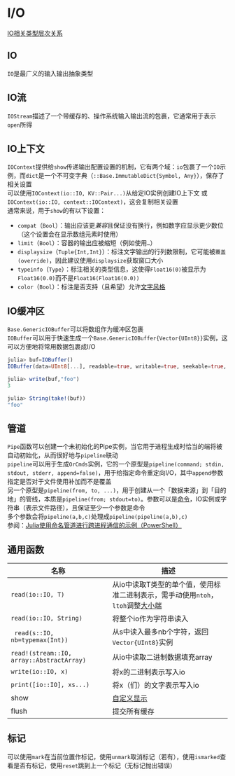 # I/O
[IO相关类型层次关系](../lists/typetree1.6.txt#L630-L657)

## IO
`IO`是最广义的输入输出抽象类型

## IO流
`IOStream`描述了一个带缓存的、操作系统输入输出流的包裹，它通常用于表示`open`所得

## IO上下文
`IOContext`提供给`show`传递输出配置设置的机制，它有两个域：`io`包裹了一个`IO`示例，而`dict`是一个不可变字典（`::Base.ImmutableDict{Symbol, Any}`），保存了相关设置\
可以使用`IOContext(io::IO, KV::Pair...)`从给定IO实例创建IO上下文 或 `IOContext(io::IO, context::IOContext)`，这会复制相关设置\
通常来说，用于`show`的有以下设置：
* `compat`（`Bool`）：输出应该更*兼容*且保证没有换行，例如数字应显示更少数位（这个设置会在显示数组元素时使用）
* `limit`（`Bool`）：容器的输出应被缩短（例如使用`…`）
* `displaysize`（`Tuple{Int,Int}`）：标注文字输出的行列数限制，它可能被`覆盖(override)`，因此建议使用`displaysize`获取窗口大小
* `typeinfo`（`Type`）：标注相关的类型信息，这使得`Float16(0)`被显示为`Float16(0.0)`而不是`Float16(Float16(0.0))`
* `color`（`Bool`）：标注是否支持（且希望）允许[文字风格](../basic/print.md#printstyled)

## IO缓冲区
`Base.GenericIOBuffer`可以将数组作为缓冲区包裹\
`IOBuffer`可以用于快速生成一个`Base.GenericIOBuffer{Vector{UInt8}}`实例，这可以方便地将常用数据包裹成I/O
```jl
julia> buf=IOBuffer()
IOBuffer(data=UInt8[...], readable=true, writable=true, seekable=true, append=false, size=0, maxsize=Inf, ptr=1, mark=-1)

julia> write(buf,"foo")
3

julia> String(take!(buf))
"foo"
```

## 管道
`Pipe`函数可以创建一个未初始化的Pipe实例，当它用于进程生成时恰当的端将被自动初始化，从而很好地与`pipeline`联动\
`pipeline`可以用于生成`OrCmds`实例，它的一个原型是`pipeline(command; stdin, stdout, stderr, append=false)`，用于给指定命令重定向I/O，其中`append`参数指定是否对于文件使用补加而不是覆盖\
另一个原型是`pipeline(from, to, ...)`，用于创建从一个「数据来源」到「目的地」的管线，本质是`pipeline(from; stdout=to)`。参数可以是[命令](cmd.md)，IO实例或字符串（表示文件路径），且保证至少一个参数是命令\
多个参数会将`pipeline(a,b,c)`处理成`pipeline(pipeline(a,b),c)`\
参阅：[Julia使用命名管道进行跨进程通信的示例（PowerShell）](https://discourse.juliacn.com/t/topic/2687)

## 通用函数
| 名称 | 描述 |
| --- | --- |
| `read(io::IO, T)` | 从io中读取T类型的单个值，使用标准二进制表示，需手动使用`ntoh`，`ltoh`调整[大小端](https://zhuanlan.zhihu.com/p/144718837) |
| `read(io::IO, String)` | 将整个io作为字符串读入 |
| ` read(s::IO, nb=typemax(Int))` | 从s中读入最多nb个字符，返回`Vector{UInt8}`实例 |
| `read!(stream::IO, array::AbstractArray)` | 从io中读取二进制数据填充array |
| `write(io::IO, x)` | 将x的二进制表示写入io |
| `print([io::IO], xs...)` | 将x（们）的文字表示写入io |
| show | [自定义显示](typesystem.md#自定义显示) |
| flush | 提交所有缓存 |

## 标记
可以使用`mark`在当前位置作标记，使用`unmark`取消标记（若有），使用`ismarked`查看是否有标记，使用`reset`跳到上一个标记（无标记抛出错误）
